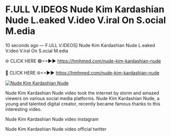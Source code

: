 # F.ULL V.IDEOS Nude Kim Kardashian Nude L.eaked V.ideo V.iral On S.ocial M.edia

10 seconds ago — F.ULL V.IDEOS] Nude Kim Kardashian Nude L.eaked V.ideo V.iral On S.ocial M.edia

🌐 CLICK HERE 🟢==►► https://hmhmed.com/nude-kim-kardashian-nude

🔴 CLICK HERE 🌐==►► https://hmhmed.com/nude-kim-kardashian-nude

[![Nude Kim Kardashian Nude](https://i.imgur.com/dJHk4Zq.gif)](https://hmhmed.com/nude-kim-kardashian-nude)

Nude Kim Kardashian Nude video took the internet by storm and amazed viewers on various social media platforms. Nude Kim Kardashian Nude, a young and talented digital creator, recently became famous thanks to this interesting video.

Nude Kim Kardashian Nude video instagram

Nude Kim Kardashian Nude video official twitter